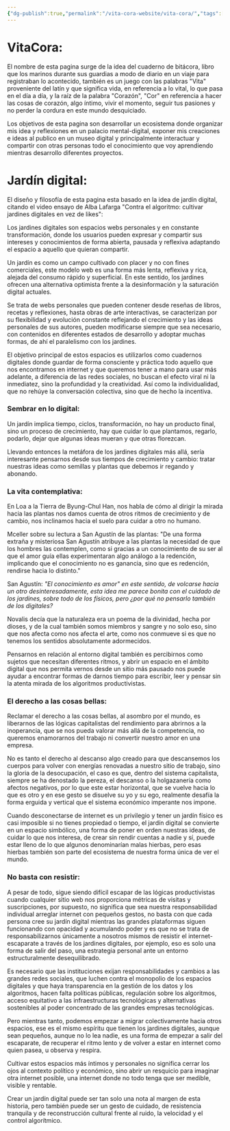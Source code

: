 ```yaml
---
{"dg-publish":true,"permalink":"/vita-cora-website/vita-cora/","tags":["gardenEntry"],"created":"2025-07-08T22:44:22.900+02:00","updated":"2025-07-09T23:08:07.712+02:00"}
---
```


# VitaCora:
El nombre de esta pagina surge de la idea del cuaderno de bitácora, libro que los marinos durante sus guardias a modo de diario en un viaje para registraban lo acontecido, también es un juego con las palabras "Vita" proveniente del latín y que significa vida, en referencia a lo vital, lo que pasa en el día a día, y la raíz de la palabra "Corazón", "Cor" en referencia a hacer las cosas de corazón, algo íntimo, vivir el momento, seguir tus pasiones y no perder la cordura en este mundo desquiciado. 

Los objetivos de esta pagina son desarrollar un ecosistema donde organizar mis idea y reflexiones en un palacio mental-digital, exponer mis creaciones e ideas al publico en un museo digital y principalmente interactuar y compartir con otras personas todo el conocimiento que voy aprendiendo mientras desarrollo diferentes proyectos.


# Jardín digital:
El diseño y filosofía de esta pagina esta basado en la idea de jardín digital, citando el video ensayo de Alba Lafarga "Contra el algoritmo: cultivar jardines digitales en vez de likes":

Los jardines digitales son espacios webs personales y en constante transformación, donde los usuarios pueden expresar y compartir sus intereses y conocimientos de forma abierta, pausada y reflexiva adaptando el espacio a aquello que quieran compartir.

Un jardín es como un campo cultivado con placer y no con fines comerciales, este modelo web es una forma más lenta, reflexiva y rica, alejada del consumo rápido y superficial. En este sentido, los jardines ofrecen una alternativa optimista frente a la desinformación y la saturación digital actuales.

Se trata de webs personales que pueden contener desde reseñas de libros, recetas y reflexiones, hasta obras de arte interactivas, se caracterizan por su flexibilidad y evolución constante reflejando el crecimiento y las ideas personales de sus autores, pueden modificarse siempre que sea necesario, con contenidos en diferentes estados de desarrollo y  adoptar muchas formas, de ahí el paralelismo con los jardines.

El objetivo principal de estos espacios es utilizarlos como cuadernos digitales donde guardar de forma consciente y práctica todo aquello que nos encontramos en internet y que queremos tener a mano para usar más adelante, a diferencia de las redes sociales, no buscan el efecto viral ni la inmediatez, sino la profundidad y la creatividad. Así como la individualidad, que no rehúye la conversación colectiva, sino que de hecho la incentiva.


### Sembrar en lo digital:
Un jardín implica tiempo, ciclos, transformación, no hay un producto final, sino un proceso de crecimiento, hay que cuidar lo que plantamos, regarlo, podarlo, dejar que algunas ideas mueran y que otras florezcan. 

Llevando entonces la metáfora de los jardines digitales más allá, sería interesante pensarnos desde sus tiempos de crecimiento y cambio: tratar nuestras ideas como semillas y plantas que debemos ir regando y abonando.


### La vita contemplativa:
En Loa a la Tierra de Byung-Chul Han, nos habla de cómo al dirigir la mirada hacia las plantas nos damos cuenta de otros ritmos de crecimiento y de cambio, nos inclinamos hacia el suelo para cuidar a otro no humano. 

Mceller sobre su lectura a San Agustín de las plantas: "De una forma extraña y misteriosa San Agustín atribuye a las plantas la necesidad de que los hombres las contemplen, como si gracias a un conocimiento de su ser al que el amor guía ellas experimentaran algo análogo a la redención, implicando que el conocimiento no es ganancia, sino que es redención, rendirse hacia lo distinto."

San Agustín: _"El conocimiento es amor" en este sentido, de volcarse hacia un otro desinteresadamente, esta idea me parece bonita con el cuidado de los jardines, sobre todo de los físicos, pero ¿por qué no pensarlo también de los digitales?_

Novalis decía que la naturaleza era un poema de la divinidad, hecha por dioses, y de la cual también somos miembros y sangre y no solo eso, sino que nos afecta como nos afecta el arte, como nos conmueve si es que no tenemos los sentidos absolutamente adormecidos.

Pensarnos en relación al entorno digital también es percibirnos como sujetos que necesitan diferentes ritmos, y abrir un espacio en el ámbito digital que nos permita vernos desde un sitio más pausado nos puede ayudar a encontrar formas de darnos tiempo para escribir, leer y pensar sin la atenta mirada de los algoritmos productivistas.


### El derecho a las cosas bellas:
Reclamar el derecho a las cosas bellas, al asombro por el mundo, es liberarnos de las lógicas capitalistas del rendimiento para abrirnos a la inoperancia, que se nos pueda valorar más allá de la competencia, no queremos enamorarnos del trabajo ni convertir nuestro amor en una empresa.

No es tanto el derecho al descanso algo creado para que descansemos los cuerpos para volver con energías renovadas a nuestro sitio de trabajo, sino la gloria de la desocupación, el caso es que, dentro del sistema capitalista, siempre se ha denostado la pereza, el descanso o la holgazanería como afectos negativos, por lo que este estar horizontal, que se vuelve hacia lo que es otro y en ese gesto se disuelve su yo y su ego, realmente desafía la forma erguida y vertical que el sistema económico imperante nos impone.

Cuando desconectarse de internet es un privilegio y tener un jardín físico es casi imposible si no tienes propiedad o tiempo, el jardín digital se convierte en un espacio simbólico, una forma de poner en orden nuestras ideas, de cuidar lo que nos interesa, de crear sin rendir cuentas a nadie y sí, puede estar lleno de lo que algunos denominarían malas hierbas, pero esas hierbas también son parte del ecosistema de nuestra forma única de ver el mundo.

### No basta con resistir:
A pesar de todo, sigue siendo difícil escapar de las lógicas productivistas cuando cualquier sitio web nos proporciona métricas de visitas y suscripciones, por supuesto, no significa que sea nuestra responsabilidad individual arreglar internet con pequeños gestos, no basta con que cada persona cree su jardín digital mientras las grandes plataformas siguen funcionando con opacidad y acumulando poder y es que no se trata de responsabilizarnos únicamente a nosotros mismos de resistir el internet-escaparate a través de los jardines digitales, por ejemplo, eso es solo una forma de salir del paso, una estrategia personal ante un entorno estructuralmente desequilibrado.

Es necesario que las instituciones exijan responsabilidades y cambios a las grandes redes sociales, que luchen contra el monopolio de los espacios digitales y que haya transparencia en la gestión de los datos y los algoritmos, hacen falta políticas públicas, regulación sobre los algoritmos, acceso equitativo a las infraestructuras tecnológicas y alternativas sostenibles al poder concentrado de las grandes empresas tecnológicas. 

Pero mientras tanto, podemos empezar a migrar colectivamente hacia otros espacios, ese es el mismo espíritu que tienen los jardines digitales, aunque sean pequeños, aunque no lo lea nadie, es una forma de empezar a salir del escaparate, de recuperar el ritmo lento y de volver a estar en internet como quien pasea, u observa y respira. 

Cultivar estos espacios más íntimos y personales no significa cerrar los ojos al contexto político y económico, sino abrir un resquicio para imaginar otra internet posible, una internet donde no todo tenga que ser medible, visible y rentable. 

Crear un jardín digital puede ser tan solo una nota al margen de esta historia, pero también puede ser un gesto de cuidado, de resistencia tranquila y de reconstrucción cultural frente al ruido, la velocidad y el control algorítmico.